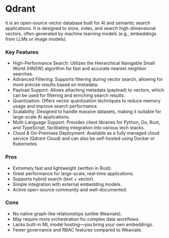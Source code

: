 # Qdrant

It is an open-source vector database built for AI and semantic search applications. It is designed to store, index, and search high-dimensional vectors, often generated by machine learning models (e.g., embeddings from LLMs or image models).

### Key Features

- High-Performance Search: Utilizes the Hierarchical Navigable Small World (HNSW) algorithm for fast and accurate nearest neighbor searches.[](https://blog.futuresmart.ai/comprehensive-guide-to-qdrant-vector-db-installation-and-setup?utm_source=chatgpt.com)
- Advanced Filtering: Supports filtering during vector search, allowing for more precise results based on metadata.
- Payload Support: Allows attaching metadata (payload) to vectors, which can be used for filtering and enriching search results.
- Quantization: Offers vector quantization techniques to reduce memory usage and improve search performance.
- Scalability: Designed to handle massive datasets, making it suitable for large-scale AI applications.
- Multi-Language Support: Provides client libraries for Python, Go, Rust, and TypeScript, facilitating integration into various tech stacks.
- Cloud & On-Premises Deployment: Available as a fully managed cloud service (Qdrant Cloud) and can also be self-hosted using Docker or Kubernetes

### Pros

- Extremely fast and lightweight (written in Rust).
- Great performance for large-scale, real-time applications.
- Supports hybrid search (text + vector).
- Simple integration with external embedding models.
- Active open-source community and well-documented.

### Cons

- No native graph-like relationships (unlike Weaviate).
- May require more orchestration for complex data workflows.
- Lacks built-in ML model hosting—you bring your own embeddings.
- Fewer governance and RBAC features compared to Weaviate.
